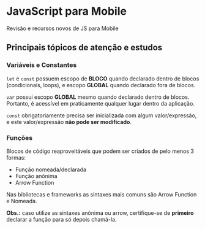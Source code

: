 # JavaScript para Mobile
 
Revisão e recursos novos de JS para Mobile

## Principais tópicos de atenção e estudos

### Variáveis e Constantes

`let` e `const` possuem escopo de **BLOCO** quando declarado dentro de blocos (condicionais, loops), e escopo **GLOBAL** quando declarado fora de blocos.

`var` possui escopo **GLOBAL** mesmo quando declarado dentro de blocos. Portanto, é acessível em praticamente qualquer lugar dentro da aplicação.

`const` obrigatoriamente precisa ser inicializada com algum valor/expressão, e este valor/expressão **não pode ser modificado**.

### Funções

Blocos de código reaproveitáveis que podem ser criados de pelo menos 3 formas:

- Função nomeada/declarada
- Função anônima
- Arrow Function

Nas bibliotecas e frameworks as sintaxes mais comuns são Arrow Function e Nomeada.

**Obs.:** caso utilize as sintaxes anônima ou arrow, certifique-se de **primeiro** declarar a função para só depois chamá-la.

